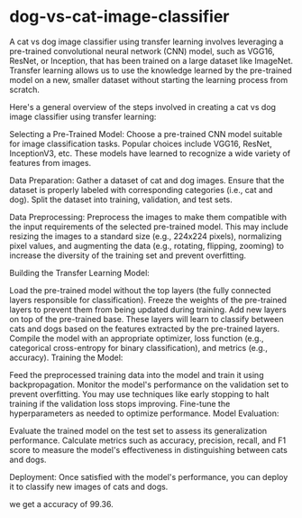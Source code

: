 # dog-vs-cat-image-classifier


A cat vs dog image classifier using transfer learning involves leveraging a pre-trained convolutional neural network (CNN) model, such as VGG16, ResNet, or Inception, that has been trained on a large dataset like ImageNet. Transfer learning allows us to use the knowledge learned by the pre-trained model on a new, smaller dataset without starting the learning process from scratch.

Here's a general overview of the steps involved in creating a cat vs dog image classifier using transfer learning:

Selecting a Pre-Trained Model: Choose a pre-trained CNN model suitable for image classification tasks. Popular choices include VGG16, ResNet, InceptionV3, etc. These models have learned to recognize a wide variety of features from images.

Data Preparation: Gather a dataset of cat and dog images. Ensure that the dataset is properly labeled with corresponding categories (i.e., cat and dog). Split the dataset into training, validation, and test sets.

Data Preprocessing: Preprocess the images to make them compatible with the input requirements of the selected pre-trained model. This may include resizing the images to a standard size (e.g., 224x224 pixels), normalizing pixel values, and augmenting the data (e.g., rotating, flipping, zooming) to increase the diversity of the training set and prevent overfitting.

Building the Transfer Learning Model:

Load the pre-trained model without the top layers (the fully connected layers responsible for classification).
Freeze the weights of the pre-trained layers to prevent them from being updated during training.
Add new layers on top of the pre-trained base. These layers will learn to classify between cats and dogs based on the features extracted by the pre-trained layers.
Compile the model with an appropriate optimizer, loss function (e.g., categorical cross-entropy for binary classification), and metrics (e.g., accuracy).
Training the Model:

Feed the preprocessed training data into the model and train it using backpropagation.
Monitor the model's performance on the validation set to prevent overfitting. You may use techniques like early stopping to halt training if the validation loss stops improving.
Fine-tune the hyperparameters as needed to optimize performance.
Model Evaluation:

Evaluate the trained model on the test set to assess its generalization performance.
Calculate metrics such as accuracy, precision, recall, and F1 score to measure the model's effectiveness in distinguishing between cats and dogs.

Deployment: Once satisfied with the model's performance, you can deploy it to classify new images of cats and dogs.

we get a accuracy of 99.36.




